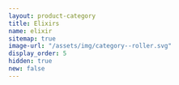 ```yaml
---
layout: product-category
title: Elixirs
name: elixir
sitemap: true
image-url: "/assets/img/category--roller.svg"
display_order: 5
hidden: true
new: false
---
```

